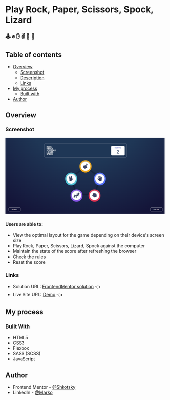 # Play Rock, Paper, Scissors, Spock, Lizard
### :joystick: :fist: :hand: :v: :vulcan_salute: :lizard:	
## Table of contents

- [Overview](#overview)
  - [Screenshot](#screenshot)
  - [Description](#users-are-able-to)
  - [Links](#links)
- [My process](#my-process)
  - [Built with](#built-with)
- [Author](#author)

## Overview

### Screenshot

![](/screenShot/scrShotRock.png)

#### Users are able to:

- View the optimal layout for the game depending on their device's screen size
- Play Rock, Paper, Scissors, Lizard, Spock against the computer
- Maintain the state of the score after refreshing the browser
- Check the rules
- Reset the score

### Links

- Solution URL: [FrontendMentor solution](https://www.frontendmentor.io/solutions/rock-paper-scissors-spock-lizard-game-with-vanilla-javascript-and-scss-By4SFygDc) 👈
- Live Site URL: [Demo](https://kaleidoscopic-syrniki-07c52a.netlify.app/) 👈

## My process

### Built With

- HTML5
- CSS3
- Flexbox
- SASS (SCSS)
- JavaScript

## Author

- Frontend Mentor - [@Shkotsky](https://www.frontendmentor.io/profile/Shkotsky)
- LinkedIn - [@Marko](https://www.linkedin.com/in/marko-hristovski-77b9a6149/)

